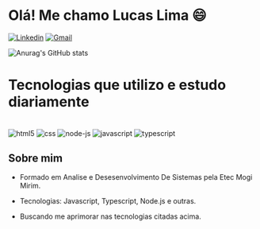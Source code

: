<h1> Olá! Me chamo Lucas Lima 😄 </h1>

[![Linkedin](https://img.shields.io/badge/LinkedIn-0077B5?style=for-the-badge&logo=linkedin&logoColor=white)](https://www.linkedin.com/in/lucas-lima-b91b94245/)
[![Gmail](https://img.shields.io/badge/Gmail-D14836?style=for-the-badge&logo=gmail&logoColor=white/)](mailto:lucasrobertodacostac@gmail.com)

![Anurag's GitHub stats](https://github-readme-stats.vercel.app/api?username=LucasCostLima&show_icons=true&theme=prussian)

<h1> Tecnologias que utilizo e estudo diariamente </h1>

<div style="display: inline_block"><br/>

<img align="center" alt="html5" src="https://img.shields.io/badge/HTML5-E34F26?style=for-the-badge&logo=html5&logoColor=white" />
<img align="center" alt="css" src="https://img.shields.io/badge/CSS-239120?&style=for-the-badge&logo=css3&logoColor=white" />
<img align="center" alt="node-js" src="https://img.shields.io/badge/Node.js-43853D?style=for-the-badge&logo=node.js&logoColor=white" />
<img align="center" alt="javascript" src="https://img.shields.io/badge/JavaScript-F7DF1E?style=for-the-badge&logo=javascript&logoColor=black" />
<img align="center" alt="typescript" src="https://img.shields.io/badge/TypeScript-007ACC?style=for-the-badge&logo=typescript&logoColor=white" />

</div>

<h2>Sobre mim </h2>

-  Formado em Analise e Desesenvolvimento De Sistemas pela Etec Mogi Mirim.

- Tecnologias: Javascript, Typescript, Node.js e outras.

- Buscando me aprimorar nas tecnologias citadas acima.
